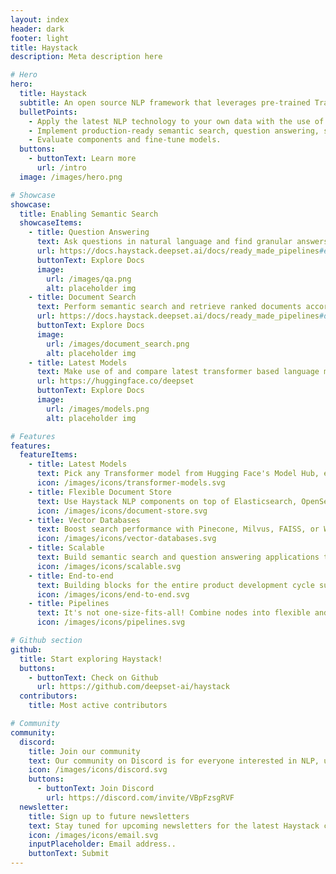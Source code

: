 ```yaml
---
layout: index
header: dark
footer: light
title: Haystack
description: Meta description here

# Hero
hero:
  title: Haystack
  subtitle: An open source NLP framework that leverages pre-trained Transformer models
  bulletPoints:
    - Apply the latest NLP technology to your own data with the use of Haystack's pipeline architecture.
    - Implement production-ready semantic search, question answering, summarization and document ranking for a wide range of NLP applications.
    - Evaluate components and fine-tune models.
  buttons:
    - buttonText: Learn more
      url: /intro
  image: /images/hero.png

# Showcase
showcase:
  title: Enabling Semantic Search
  showcaseItems:
    - title: Question Answering
      text: Ask questions in natural language and find granular answers in your documents using the latest QA models with the help of Haystack pipelines.
      url: https://docs.haystack.deepset.ai/docs/ready_made_pipelines#extractiveqapipeline
      buttonText: Explore Docs
      image:
        url: /images/qa.png
        alt: placeholder img
    - title: Document Search
      text: Perform semantic search and retrieve ranked documents according to meaning, not just keywords!
      url: https://docs.haystack.deepset.ai/docs/ready_made_pipelines#documentsearchpipeline
      buttonText: Explore Docs
      image:
        url: /images/document_search.png
        alt: placeholder img
    - title: Latest Models
      text: Make use of and compare latest transformer based language models like OpenAI’s GPT-3, BERT, RoBERTa, DPR and more.
      url: https://huggingface.co/deepset
      buttonText: Explore Docs
      image:
        url: /images/models.png
        alt: placeholder img

# Features
features:
  featureItems:
    - title: Latest Models
      text: Pick any Transformer model from Hugging Face's Model Hub, experiment, find the one that works.
      icon: /images/icons/transformer-models.svg
    - title: Flexible Document Store
      text: Use Haystack NLP components on top of Elasticsearch, OpenSearch, or plain SQL.
      icon: /images/icons/document-store.svg
    - title: Vector Databases
      text: Boost search performance with Pinecone, Milvus, FAISS, or Weaviate vector databases, and dense passage retrieval.
      icon: /images/icons/vector-databases.svg
    - title: Scalable
      text: Build semantic search and question answering applications that can scale to millions of documents.
      icon: /images/icons/scalable.svg
    - title: End-to-end
      text: Building blocks for the entire product development cycle such as file converters, indexing functions, models, labeling tools, domain adaptation modules, and REST API.
      icon: /images/icons/end-to-end.svg
    - title: Pipelines
      text: It's not one-size-fits-all! Combine nodes into flexible and scalable pipelines and launch powerful natural language processing systems.
      icon: /images/icons/pipelines.svg

# Github section
github:
  title: Start exploring Haystack!
  buttons:
    - buttonText: Check on Github
      url: https://github.com/deepset-ai/haystack
  contributors:
    title: Most active contributors

# Community
community:
  discord:
    title: Join our community
    text: Our community on Discord is for everyone interested in NLP, using Haystack or even just getting started!
    icon: /images/icons/discord.svg
    buttons:
      - buttonText: Join Discord
        url: https://discord.com/invite/VBpFzsgRVF
  newsletter:
    title: Sign up to future newsletters
    text: Stay tuned for upcoming newsletters for the latest Haystack community updates
    icon: /images/icons/email.svg
    inputPlaceholder: Email address..
    buttonText: Submit
---
```

